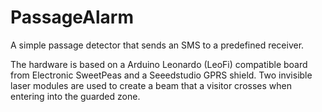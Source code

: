 # PassageAlarm

A simple passage detector that sends an SMS to a predefined receiver.

The hardware is based on a Arduino Leonardo (LeoFi) compatible board from Electronic SweetPeas and a Seeedstudio GPRS shield. Two invisible laser modules are used to create a beam that a visitor crosses when entering into the guarded zone.
